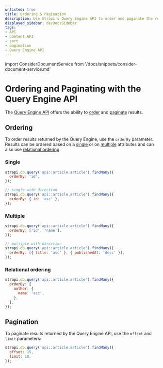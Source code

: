 ```yaml
---
unlisted: true
title: Ordering & Pagination
description: Use Strapi's Query Engine API to order and paginate the results of your queries.
displayed_sidebar: devDocsSidebar
tags:
- API
- Content API
- sort
- pagination
- Query Engine API
---
```


import ConsiderDocumentService from '/docs/snippets/consider-document-service.md'

# Ordering and Paginating with the Query Engine API

<ConsiderDocumentService />

The [Query Engine API](/dev-docs/api/query-engine) offers the ability to [order](#ordering) and [paginate](#pagination) results.

## Ordering

To order results returned by the Query Engine, use the `orderBy` parameter. Results can be ordered based on a [single](#single) or on [multiple](#multiple) attributes and can also use [relational ordering](#relational-ordering).

### Single

```js
strapi.db.query('api::article.article').findMany({
  orderBy: 'id',
});

// single with direction
strapi.db.query('api::article.article').findMany({
  orderBy: { id: 'asc' },
});
```

### Multiple

```js
strapi.db.query('api::article.article').findMany({
  orderBy: ['id', 'name'],
});

// multiple with direction
strapi.db.query('api::article.article').findMany({
  orderBy: [{ title: 'asc' }, { publishedAt: 'desc' }],
});
```

### Relational ordering

```js
strapi.db.query('api::article.article').findMany({
  orderBy: {
    author: {
      name: 'asc',
    },
  },
});
```

## Pagination

To paginate results returned by the Query Engine API, use the `offset` and `limit` parameters:

```js
strapi.db.query('api::article.article').findMany({
  offset: 15, 
  limit: 10,
});
```
